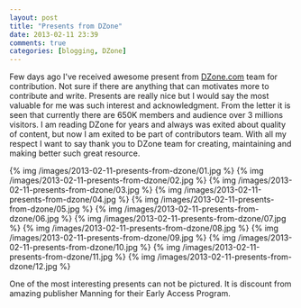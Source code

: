 ```yaml
---
layout: post
title: "Presents from DZone"
date: 2013-02-11 23:39
comments: true
categories: [blogging, DZone]
---
```

Few days ago I've received awesome present from [DZone.com](http://dzone.com/) team for contribution. Not sure if there are anything that can motivates more to contribute and write. Presents are really nice but I would say the most valuable for me was such interest and acknowledgment. From the letter it is seen that currently there are 650K members and audience over 3 millions visitors. I am reading DZone for years and always was exited about quality of content, but now I am exited to be part of contributors team. With all my respect I want to say thank you to DZone team for creating, maintaining and making better such great resource.

{% img /images/2013-02-11-presents-from-dzone/01.jpg %}
{% img /images/2013-02-11-presents-from-dzone/02.jpg %}
{% img /images/2013-02-11-presents-from-dzone/03.jpg %}
{% img /images/2013-02-11-presents-from-dzone/04.jpg %}
{% img /images/2013-02-11-presents-from-dzone/05.jpg %}
{% img /images/2013-02-11-presents-from-dzone/06.jpg %}
{% img /images/2013-02-11-presents-from-dzone/07.jpg %}
{% img /images/2013-02-11-presents-from-dzone/08.jpg %}
{% img /images/2013-02-11-presents-from-dzone/09.jpg %}
{% img /images/2013-02-11-presents-from-dzone/10.jpg %}
{% img /images/2013-02-11-presents-from-dzone/11.jpg %}
{% img /images/2013-02-11-presents-from-dzone/12.jpg %}

One of the most interesting presents can not be pictured. It is discount from amazing publisher Manning for their Early Access Program.

